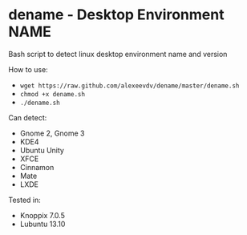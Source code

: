 dename - Desktop Environment NAME
======

Bash script to detect linux desktop environment name and version

How to use:

* `wget https://raw.github.com/alexeevdv/dename/master/dename.sh`
* `chmod +x dename.sh`
* `./dename.sh`

Can detect:

* Gnome 2, Gnome 3
* KDE4
* Ubuntu Unity
* XFCE
* Cinnamon
* Mate
* LXDE

Tested in:

* Knoppix 7.0.5
* Lubuntu 13.10
